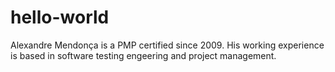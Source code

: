 # hello-world

Alexandre Mendonça is a PMP certified since 2009. His working experience is based in software testing engeering and project management.
